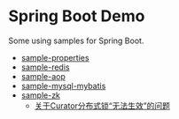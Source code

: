 # Spring Boot Demo

Some using samples for Spring Boot.

- [sample-properties]()
- [sample-redis]()
- [sample-aop]()
- [sample-mysql-mybatis]()
- [sample-zk]()
    - [关于Curator分布式锁“无法生效”的问题](http://blog.csdn.net/szj9106/article/details/72393764)